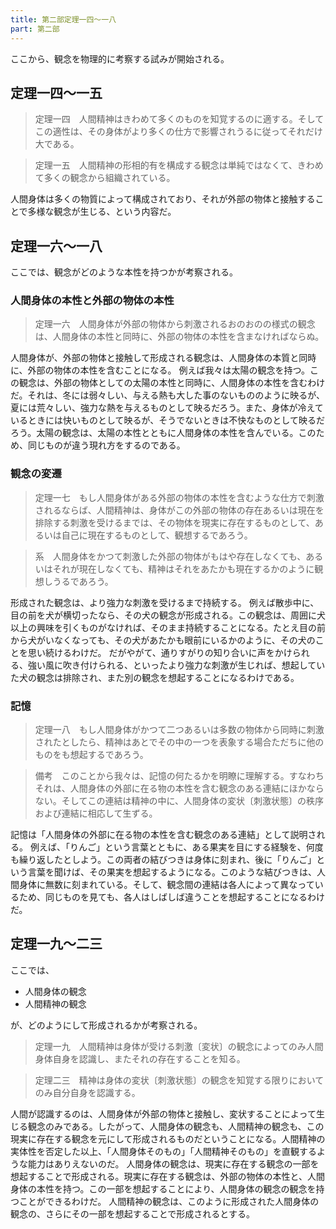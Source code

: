 ```yaml
---
title: 第二部定理一四～一八
part: 第二部
---
```


ここから、観念を物理的に考察する試みが開始される。

## 定理一四～一五

>定理一四　人間精神はきわめて多くのものを知覚するのに適する。そしてこの適性は、その身体がより多くの仕方で影響されうるに従ってそれだけ大である。

>定理一五　人間精神の形相的有を構成する観念は単純ではなくて、きわめて多くの観念から組織されている。

人間身体は多くの物質によって構成されており、それが外部の物体と接触することで多様な観念が生じる、という内容だ。

## 定理一六～一八

ここでは、観念がどのような本性を持つかが考察される。

### 人間身体の本性と外部の物体の本性

>定理一六　人間身体が外部の物体から刺激されるおのおのの様式の観念は、人間身体の本性と同時に、外部の物体の本性を含まなければならぬ。

人間身体が、外部の物体と接触して形成される観念は、人間身体の本質と同時に、外部の物体の本性を含むことになる。
例えば我々は太陽の観念を持つ。この観念は、外部の物体としての太陽の本性と同時に、人間身体の本性を含むわけだ。それは、冬には弱々しい、与える熱も大した事のないもののように映るが、夏には荒々しい、強力な熱を与えるものとして映るだろう。また、身体が冷えているときには快いものとして映るが、そうでないときは不快なものとして映るだろう。太陽の観念は、太陽の本性とともに人間身体の本性を含んでいる。このため、同じものが違う現れ方をするのである。

### 観念の変遷

>定理一七　もし人間身体がある外部の物体の本性を含むような仕方で刺激されるならば、人間精神は、身体がこの外部の物体の存在あるいは現在を排除する刺激を受けるまでは、その物体を現実に存在するものとして、あるいは自己に現在するものとして、観想するであろう。

>系　人間身体をかつて刺激した外部の物体がもはや存在しなくても、あるいはそれが現在しなくても、精神はそれをあたかも現在するかのように観想しうるであろう。

形成された観念は、より強力な刺激を受けるまで持続する。
例えば散歩中に、目の前を犬が横切ったなら、その犬の観念が形成される。この観念は、周囲に犬以上の興味を引くものがなければ、そのまま持続することになる。たとえ目の前から犬がいなくなっても、その犬があたかも眼前にいるかのように、その犬のことを思い続けるわけだ。
だがやがて、通りすがりの知り合いに声をかけられる、強い風に吹き付けられる、といったより強力な刺激が生じれば、想起していた犬の観念は排除され、また別の観念を想起することになるわけである。

### 記憶

>定理一八　もし人間身体がかつて二つあるいは多数の物体から同時に刺激されたとしたら、精神はあとでその中の一つを表象する場合ただちに他のものをも想起するであろう。

>備考　このことから我々は、記憶の何たるかを明瞭に理解する。すなわちそれは、人間身体の外部に在る物の本性を含む観念のある連結にほかならない。そしてこの連結は精神の中に、人間身体の変状〔刺激状態〕の秩序および連結に相応して生ずる。

記憶は「人間身体の外部に在る物の本性を含む観念のある連結」として説明される。
例えば、「りんご」という言葉とともに、ある果実を目にする経験を、何度も繰り返したとしよう。この両者の結びつきは身体に刻まれ、後に「りんご」という言葉を聞けば、その果実を想起するようになる。このような結びつきは、人間身体に無数に刻まれている。そして、観念間の連結は各人によって異なっているため、同じものを見ても、各人はしばしば違うことを想起することになるわけだ。

## 定理一九～二三

ここでは、

- 人間身体の観念
- 人間精神の観念

が、どのようにして形成されるかが考察される。

>定理一九　人間精神は身体が受ける刺激〔変状〕の観念によってのみ人間身体自身を認識し、またそれの存在することを知る。

>定理二三　精神は身体の変状〔刺激状態〕の観念を知覚する限りにおいてのみ自分自身を認識する。

人間が認識するのは、人間身体が外部の物体と接触し、変状することによって生じる観念のみである。したがって、人間身体の観念も、人間精神の観念も、この現実に存在する観念を元にして形成されるものだということになる。人間精神の実体性を否定した以上、「人間身体そのもの」「人間精神そのもの」を直観するような能力はありえないのだ。
人間身体の観念は、現実に存在する観念の一部を想起することで形成される。現実に存在する観念は、外部の物体の本性と、人間身体の本性を持つ。この一部を想起することにより、人間身体の観念の観念を持つことができるわけだ。
人間精神の観念は、このように形成された人間身体の観念の、さらにその一部を想起することで形成されるとする。
